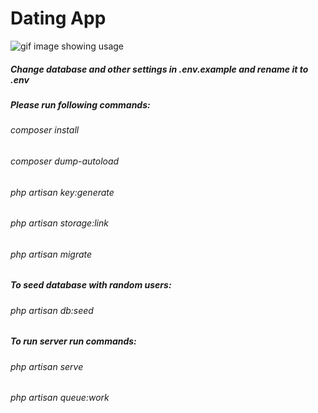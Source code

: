 # Dating App

![gif image showing usage](/datingApp.gif)

##### Change database and other settings in .env.example and rename it to .env
##### Please run following commands:
###### composer install
###### composer dump-autoload
###### php artisan key:generate
###### php artisan storage:link
###### php artisan migrate
##### To seed database with random users:
###### php artisan db:seed
##### To run server run commands:
###### php artisan serve
###### php artisan queue:work
